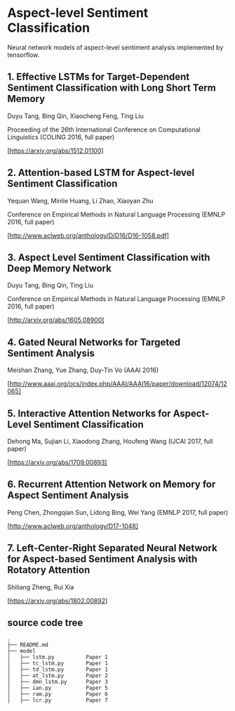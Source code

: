 # Aspect-level Sentiment Classification
Neural network models of aspect-level sentiment analysis implemented by tensorflow.


## 1. Effective LSTMs for Target-Dependent Sentiment Classification with Long Short Term Memory

Duyu Tang, Bing Qin, Xiaocheng Feng, Ting Liu

Proceeding of the 26th International Conference on Computational Linguistics (COLING 2016, full paper)

[https://arxiv.org/abs/1512.01100]


## 2. Attention-based LSTM for Aspect-level Sentiment Classification

Yequan Wang, Minlie Huang, Li Zhao, Xiaoyan Zhu

Conference on Empirical Methods in Natural Language Processing (EMNLP 2016, full paper)

[http://www.aclweb.org/anthology/D/D16/D16-1058.pdf]


## 3. Aspect Level Sentiment Classification with Deep Memory Network

Duyu Tang, Bing Qin, Ting Liu

Conference on Empirical Methods in Natural Language Processing (EMNLP 2016, full paper)

[http://arxiv.org/abs/1605.08900]


## 4. Gated Neural Networks for Targeted Sentiment Analysis

Meishan Zhang, Yue Zhang, Duy-Tin Vo (AAAI 2016)

[http://www.aaai.org/ocs/index.php/AAAI/AAAI16/paper/download/12074/12065]


## 5. Interactive Attention Networks for Aspect-Level Sentiment Classification

Dehong Ma, Sujian Li, Xiaodong Zhang, Houfeng Wang (IJCAI 2017, full paper)

[https://arxiv.org/abs/1709.00893]


## 6. Recurrent Attention Network on Memory for Aspect Sentiment Analysis

Peng Chen, Zhongqian Sun, Lidong Bing, Wei Yang (EMNLP 2017, full paper)

[http://www.aclweb.org/anthology/D17-1048]


## 7. Left-Center-Right Separated Neural Network for Aspect-based Sentiment Analysis with Rotatory Attention

Shiliang Zheng, Rui Xia

[https://arxiv.org/abs/1802.00892]



## source code tree

    .
    ├── README.md
    ├── model
    │   ├── lstm.py          Paper 1
    │   ├── tc_lstm.py       Paper 1
    │   ├── td_lstm.py       Paper 1
    │   ├── at_lstm.py       Paper 2
    │   ├── dmn_lstm.py      Paper 3
    │   ├── ian.py           Paper 5
    │   ├── ram.py           Paper 6
    │   ├── lcr.py           Paper 7

